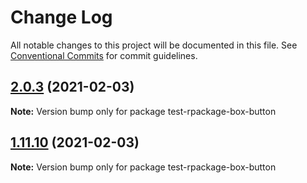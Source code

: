 # Change Log

All notable changes to this project will be documented in this file.
See [Conventional Commits](https://conventionalcommits.org) for commit guidelines.

## [2.0.3](https://github.com/reme3d2y/test-rpackage-box/compare/test-rpackage-box-button@1.11.9...test-rpackage-box-button@2.0.3) (2021-02-03)

**Note:** Version bump only for package test-rpackage-box-button





## [1.11.10](https://github.com/reme3d2y/test-rpackage-box/compare/test-rpackage-box-button@1.11.9...test-rpackage-box-button@1.11.10) (2021-02-03)

**Note:** Version bump only for package test-rpackage-box-button
